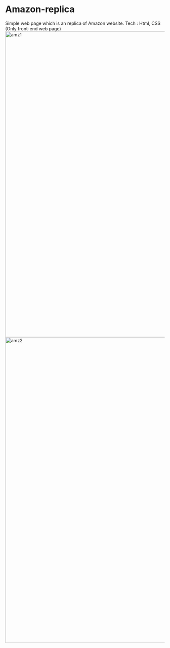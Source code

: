 # Amazon-replica
Simple web page which is an replica of Amazon website. Tech : Html, CSS (Only front-end web page)
<img width="1843" height="968" alt="amz1" src="https://github.com/user-attachments/assets/8a8f55f0-3c29-48bf-a8b5-f02034d27938" />
<img width="1843" height="968" alt="amz2" src="https://github.com/user-attachments/assets/e0924536-14c6-49a2-8904-31b6f9267720" />
